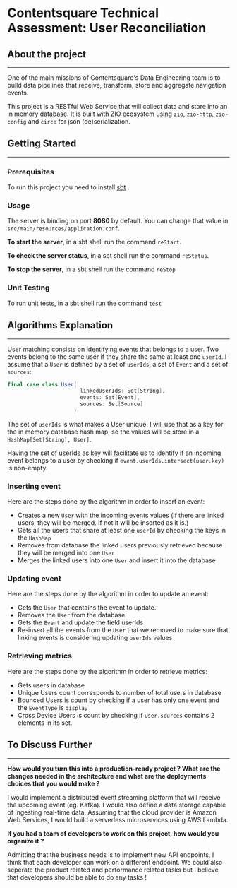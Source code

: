 # Contentsquare Technical Assessment: User Reconciliation

## About the project
***
One of the main missions of Contentsquare's Data Engineering team is to build data pipelines that receive, transform,
store and aggregate navigation events.

This project is a RESTful Web Service that will collect data and store into an in memory database. It is built with ZIO
ecosystem using `zio`, `zio-http`, `zio-config` and `circe` for json (de)serialization.



## Getting Started
***
### Prerequisites

To run this project you need to
install [sbt](https://docs.scala-lang.org/getting-started/sbt-track/getting-started-with-scala-and-sbt-on-the-command-line.html)
.

### Usage

The server is binding on port **8080** by default. You can change that value in `src/main/resources/application.conf`.

**To start the server**, in a sbt shell run the command `reStart`.

**To check the server status**, in a sbt shell run the command `reStatus`.

**To stop the server**, in a sbt shell run the command `reStop`

### Unit Testing

To run unit tests, in a sbt shell run the command `test`



## Algorithms Explanation
***
User matching consists on identifying events that belongs to a user. Two events belong to the same user if they share
the same at least one `userId`. I assume that a `User` is defined by a set of `userIds`, a set of `Event` and a set of `sources`:

```scala
final case class User(
                       linkedUserIds: Set[String],
                       events: Set[Event],
                       sources: Set[Source]
                     )
```

The set of `userIds` is what makes a User unique. I will use that as a key for the in memory database hash map, so the values will be store
in a `HashMap[Set[String], User]`.

Having the set of userIds as key will facilitate us to identify if an incoming event belongs to a user by checking if 
`event.userIds.intersect(user.key)` is non-empty.

### Inserting event
Here are the steps done by the algorithm in order to insert an event:
* Creates a new `User` with the incoming events values (if there are linked users, they will be merged. If not it will be inserted as it is.)
* Gets all the users that share at least one `userId` by checking the keys in the `HashMap`
* Removes from database the linked users previously retrieved because they will be merged into one `User`
* Merges the linked users into one `User` and insert it into the database

### Updating event
Here are the steps done by the algorithm in order to update an event:
* Gets the `User` that contains the event to update.
* Removes the `User` from the database
* Gets the `Event` and update the field userIds
* Re-insert all the events from the `User` that we removed to make sure that linking events is considering updating `userIds` values

### Retrieving metrics
Here are the steps done by the algorithm in order to retrieve metrics:
* Gets users in database
* Unique Users count corresponds to number of total users in database
* Bounced Users is count by checking if a user has only one event and the `EventType` is `display`
* Cross Device Users is count by checking if `User.sources` contains 2 elements in its set.



## To Discuss Further
***
**How would you turn this into a production-ready project ? What are the changes needed in the architecture and what are the deployments choices that you would make ?**

I would implement a distributed event streaming platform that will receive the upcoming event (eg. Kafka). I would also define a data storage capable of ingesting real-time data.
Assuming that the cloud provider is Amazon Web Services, I would build a serverless microservices using AWS Lambda.


**If you had a team of developers to work on this project, how would you organize it ?**

Admitting that the business needs is to implement new API endpoints, I think that each developer can work on a different endpoint.
We could also seperate the product related and performance related tasks but I believe that developers should be able to do any tasks !